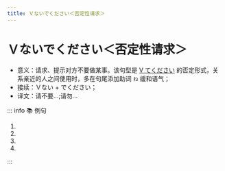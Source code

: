 ```yaml
---
title: Ｖないでください＜否定性请求＞
---
```


# Ｖないでください＜否定性请求＞

* 意义：请求、提示对方不要做某事。该句型是 [V てください](../course8/1-9-10.md) 的否定形式，关系亲近的人之间使用时，多在句尾添加助词 `ね` 缓和语气；
* 接续：Ｖない + でください；
* 译文：请不要...;请勿...

::: info :books: 例句

1. <grammer-content id='1-10-3-0' sentence="[気/き]にし**ないでくださいね**。" trans="请不用放在心上哦。" />
2. <grammer-content id='1-10-3-1' sentence="[図書館/としょかん]では[大/おお]きい[声/こえ]を[出/だ]さ**ないでください**。" trans="图书馆内请不要大声喧哗。" />
3. <grammer-content id='1-10-3-2' sentence="[試験/しけん]のとき、[作文/さくぶん]は[鉛筆/えんぴつ]で[書/か]か**ないでください**。" trans="考试的时候，请不要使用铅笔写作文。" />
4. <grammer-content id='1-10-3-3' sentence="[明日/あした]の[会議/かいぎ]には[遅/おく]れ**ないでくださいね**。" trans="明天的会议请不要迟到。" />

:::
